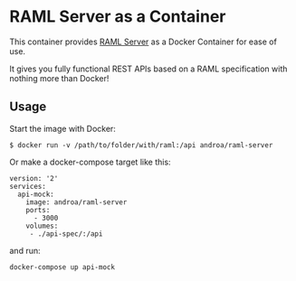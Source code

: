 # RAML Server as a Container

This container provides [RAML Server](https://github.com/farolfo/raml-server) as
a Docker Container for ease of use.

It gives you fully functional REST APIs based on a RAML specification with
nothing more than Docker!

## Usage

Start the image with Docker:

`$ docker run -v /path/to/folder/with/raml:/api androa/raml-server`

Or make a docker-compose target like this:

```
version: '2'
services:
  api-mock:
    image: androa/raml-server
    ports:
      - 3000
    volumes:
     - ./api-spec/:/api
```

and run:

`docker-compose up api-mock`

